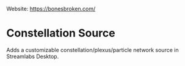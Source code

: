 Website: https://bonesbroken.com/  

# Constellation Source
Adds a customizable constellation/plexus/particle network source in Streamlabs Desktop.
